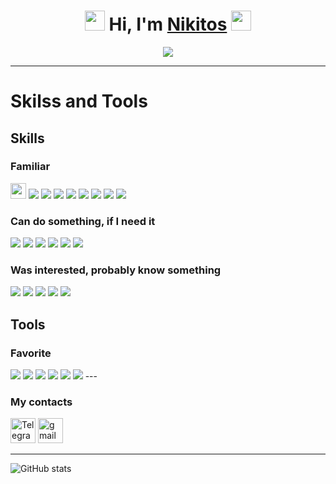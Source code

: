 <h1 align="center">
  <img src="https://i.gifer.com/1Pw9.gif" height="32"/>
  Hi, I'm <a href="https://github.com/Nadoedatel/" target="_blank">Nikitos</a>
  <img src="https://64.media.tumblr.com/74cc9b72284961192d126d5254d27bbf/tumblr_mpz1dj3rkJ1rnqolfo1_500.gif" height="32"/>
</h1>

<p align="center">
  <img src="https://cs9.pikabu.ru/post_img/2016/11/26/9/1480175950177720134.gif">
</p>

---

# Skilss and Tools
## Skills
### Familiar
<img src="https://raw.githubusercontent.com/marwin1991/profile-technology-icons/refs/heads/main/icons/html.png" height="25">
<img src="https://raw.githubusercontent.com/marwin1991/profile-technology-icons/refs/heads/main/icons/css.png">
<img src="https://raw.githubusercontent.com/marwin1991/profile-technology-icons/refs/heads/main/icons/tailwind_css.png">
<img src="https://raw.githubusercontent.com/marwin1991/profile-technology-icons/refs/heads/main/icons/swagger.png">
<img src="https://raw.githubusercontent.com/marwin1991/profile-technology-icons/refs/heads/main/icons/figma.png">
<img src="https://raw.githubusercontent.com/marwin1991/profile-technology-icons/refs/heads/main/icons/javascript.png">
<img src="https://raw.githubusercontent.com/marwin1991/profile-technology-icons/refs/heads/main/icons/typescript.png">
<img src="https://raw.githubusercontent.com/marwin1991/profile-technology-icons/refs/heads/main/icons/vue_js.png">
<img src="https://raw.githubusercontent.com/marwin1991/profile-technology-icons/refs/heads/main/icons/postgresql.png">

### Can do something, if I need it
<img src="https://raw.githubusercontent.com/marwin1991/profile-technology-icons/refs/heads/main/icons/vite.png">
<img src="https://raw.githubusercontent.com/marwin1991/profile-technology-icons/refs/heads/main/icons/java.png">
<img src="https://raw.githubusercontent.com/marwin1991/profile-technology-icons/refs/heads/main/icons/spring.png">
<img src="https://raw.githubusercontent.com/marwin1991/profile-technology-icons/refs/heads/main/icons/spring_boot.png">
<img src="https://raw.githubusercontent.com/marwin1991/profile-technology-icons/refs/heads/main/icons/c++.png">
<img src="https://raw.githubusercontent.com/marwin1991/profile-technology-icons/refs/heads/main/icons/mysql.png">

### Was interested, probably know something
<img src="https://raw.githubusercontent.com/marwin1991/profile-technology-icons/refs/heads/main/icons/kubernetes.png">
<img src="https://raw.githubusercontent.com/marwin1991/profile-technology-icons/refs/heads/main/icons/ci_cd.png">
<img src="https://raw.githubusercontent.com/marwin1991/profile-technology-icons/refs/heads/main/icons/jenkins.png">
<img src="https://raw.githubusercontent.com/marwin1991/profile-technology-icons/refs/heads/main/icons/grafana.png">
<img src="https://raw.githubusercontent.com/marwin1991/profile-technology-icons/refs/heads/main/icons/docker.png">

## Tools
### Favorite
<img src="https://raw.githubusercontent.com/marwin1991/profile-technology-icons/refs/heads/main/icons/intellij.png">
<img src="https://raw.githubusercontent.com/marwin1991/profile-technology-icons/refs/heads/main/icons/android_studio.png">
<img src="https://raw.githubusercontent.com/marwin1991/profile-technology-icons/refs/heads/main/icons/xcode.png">
<img src="https://raw.githubusercontent.com/marwin1991/profile-technology-icons/refs/heads/main/icons/visual_studio_code.png">
<img src="https://raw.githubusercontent.com/marwin1991/profile-technology-icons/refs/heads/main/icons/postman.png">
<img src="https://raw.githubusercontent.com/marwin1991/profile-technology-icons/refs/heads/main/icons/jira.png">
---

### My contacts

<div>
  <!-- <a href= "https://www.linkedin.com//"><img src="https://img.icons8.com/?size=512&id=13930&format=png" width="40" height="40" alt="linkedin"/></a> -->
  <a href= "https://t.me/nnnadoe"><img src="https://cdn-icons-png.flaticon.com/512/2111/2111646.png" width="40" height="40" alt="Telegram"/></a>
  <a href= "nikitavorntsov@gmail.com"><img src="https://img.icons8.com/?size=100&id=P7UIlhbpWzZm&format=png&color=000000" width="40" height="40" alt="gmail"/></a>
</div>

---
<div>
  <img src="https://github-readme-stats.vercel.app/api?username=anuraghazra&show_icons=true&theme=tokyonight" alt="GitHub stats" />
</div>
